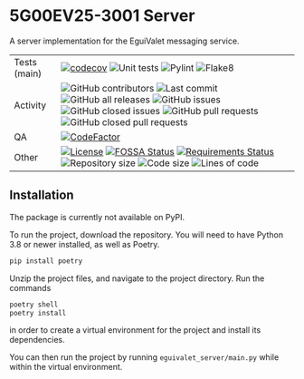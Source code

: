 # 5G00EV25-3001 Server

A server implementation for the EguiValet messaging service.

|              |   |
|--------------|---|
| Tests (main) | [![codecov](https://codecov.io/gh/Diapolo10/5G00EV25-3001_server/branch/main/graph/badge.svg?token=zBlgCd32Aq)](https://codecov.io/gh/Diapolo10/5G00EV25-3001_server) ![Unit tests](https://github.com/diapolo10/5G00EV25-3001_server/workflows/Unit%20tests/badge.svg) ![Pylint](https://github.com/diapolo10/5G00EV25-3001_server/workflows/Pylint/badge.svg) ![Flake8](https://github.com/diapolo10/5G00EV25-3001_server/workflows/Flake8/badge.svg) |
| Activity     | ![GitHub contributors](https://img.shields.io/github/contributors/diapolo10/5G00EV25-3001_server) ![Last commit](https://img.shields.io/github/last-commit/diapolo10/5G00EV25-3001_server?logo=github) ![GitHub all releases](https://img.shields.io/github/downloads/diapolo10/5G00EV25-3001_server/total?logo=github) ![GitHub issues](https://img.shields.io/github/issues/diapolo10/5G00EV25-3001_server) ![GitHub closed issues](https://img.shields.io/github/issues-closed/diapolo10/5G00EV25-3001_server) ![GitHub pull requests](https://img.shields.io/github/issues-pr/diapolo10/5G00EV25-3001_server) ![GitHub closed pull requests](https://img.shields.io/github/issues-pr-closed/diapolo10/5G00EV25-3001_server) |
| QA           | [![CodeFactor](https://www.codefactor.io/repository/github/diapolo10/5G00EV25-3001_server/badge?logo=codefactor)](https://www.codefactor.io/repository/github/diapolo10/5G00EV25-3001_server) |
| Other        | [![License](https://img.shields.io/github/license/diapolo10/5G00EV25-3001_server)](https://opensource.org/licenses/MIT) [![FOSSA Status](https://app.fossa.com/api/projects/git%2Bgithub.com%2FDiapolo10%2F5G00EV25-3001_server.svg?type=shield)](https://app.fossa.com/projects/git%2Bgithub.com%2FDiapolo10%2F5G00EV25-3001_server?ref=badge_shield) [![Requirements Status](https://requires.io/github/Diapolo10/5G00EV25-3001_server/requirements.svg?branch=main)](https://requires.io/github/Diapolo10/5G00EV25-3001_server/requirements/?branch=main) ![Repository size](https://img.shields.io/github/repo-size/diapolo10/5G00EV25-3001_server?logo=github) ![Code size](https://img.shields.io/github/languages/code-size/diapolo10/5G00EV25-3001_server?logo=github) ![Lines of code](https://img.shields.io/tokei/lines/github/diapolo10/5G00EV25-3001_server?logo=github) |

## Installation

The package is currently not available on PyPI.

To run the project, download the repository. You will need to have Python 3.8
or newer installed, as well as Poetry.

```sh
pip install poetry
```

Unzip the project files, and navigate to the project directory. Run the commands

```sh
poetry shell
poetry install
```

in order to create a virtual environment for the project and install its
dependencies.

You can then run the project by running `eguivalet_server/main.py` while within the
virtual environment.

<!-- markdownlint-configure-file {
    "MD013": false
} -->
<!--
    MD013: Line length
-->
